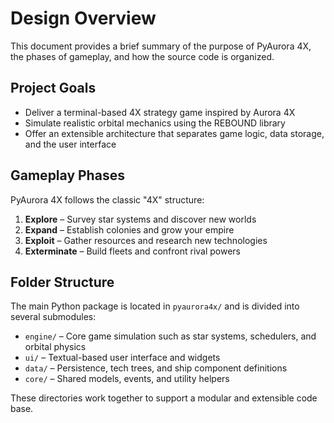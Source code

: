 # Design Overview

This document provides a brief summary of the purpose of PyAurora 4X, the phases of gameplay, and how the source code is organized.

## Project Goals
- Deliver a terminal-based 4X strategy game inspired by Aurora 4X
- Simulate realistic orbital mechanics using the REBOUND library
- Offer an extensible architecture that separates game logic, data storage, and the user interface

## Gameplay Phases
PyAurora 4X follows the classic "4X" structure:
1. **Explore** – Survey star systems and discover new worlds
2. **Expand** – Establish colonies and grow your empire
3. **Exploit** – Gather resources and research new technologies
4. **Exterminate** – Build fleets and confront rival powers

## Folder Structure
The main Python package is located in `pyaurora4x/` and is divided into several submodules:
- `engine/` – Core game simulation such as star systems, schedulers, and orbital physics
- `ui/` – Textual-based user interface and widgets
- `data/` – Persistence, tech trees, and ship component definitions
- `core/` – Shared models, events, and utility helpers

These directories work together to support a modular and extensible code base.

